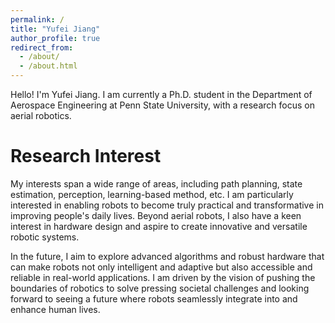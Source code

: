 ```yaml
---
permalink: /
title: "Yufei Jiang"
author_profile: true
redirect_from: 
  - /about/
  - /about.html
---
```


Hello! I'm Yufei Jiang. I am currently a Ph.D. student in the Department of Aerospace Engineering at Penn State University, with a research focus on aerial robotics.

Research Interest
======
My interests span a wide range of areas, including path planning, state estimation, perception, learning-based method, etc. I am particularly interested in enabling robots to become truly practical and transformative in improving people's daily lives. Beyond aerial robots, I also have a keen interest in hardware design and aspire to create innovative and versatile robotic systems.

In the future, I aim to explore advanced algorithms and robust hardware that can make robots not only intelligent and adaptive but also accessible and reliable in real-world applications. I am driven by the vision of pushing the boundaries of robotics to solve pressing societal challenges and looking forward to seeing a future where robots seamlessly integrate into and enhance human lives.